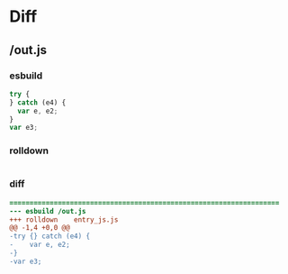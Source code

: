 # Diff
## /out.js
### esbuild
```js
try {
} catch (e4) {
  var e, e2;
}
var e3;
```
### rolldown
```js


```
### diff
```diff
===================================================================
--- esbuild	/out.js
+++ rolldown	entry_js.js
@@ -1,4 +0,0 @@
-try {} catch (e4) {
-    var e, e2;
-}
-var e3;

```